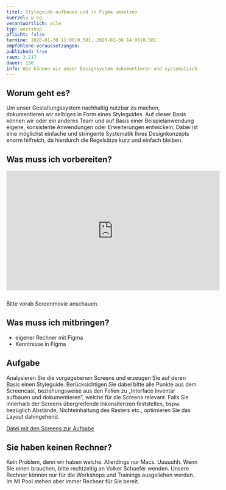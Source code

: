 ```yaml
---
titel: Styleguide aufbauen und in Figma umsetzen
kuerzel: w-sg
verantwortlich: alle
typ: workshop
pflicht: false
termine: 2020-01-30 11:00|0.501, 2020-01-30 14:00|0.501
empfohlene-voraussetzungen:
published: true
raum: 3.217
dauer: 150
info: Wie können wir unser Designsystem dokumentieren und systematisch in Figma abbilden?
---
```




## Worum geht es?
Um unser Gestaltungssystem nachhaltig nutzbar zu machen, dokumentieren wir selbiges in Form eines Styleguides. Auf dieser Basis können wir oder ein anderes Team und auf Basis einer Beispielanwendung eigene, konsistente Anwendungen oder Erweiterungen entwickeln. Dabei ist eine möglichst einfache und stringente Systematik Ihres Designkonzepts enorm hilfreich, da hierdurch die Regelsätze kurz und einfach bleiben.

## Was muss ich vorbereiten?
<iframe width="560" height="315" src="https://www.youtube.com/embed/201D2OjY3HA" frameborder="0" allow="accelerometer; autoplay; encrypted-media; gyroscope; picture-in-picture" allowfullscreen style="margin-bottom: 12px"></iframe>

Bitte vorab Screenmovie anschauen.

## Was muss ich mitbringen?
- eigener Rechner mit Figma
- Kenntnisse in Figma

<!--## Material
- [Folien: Interface Inventar aufbauen und dokumentieren](../../download/workshops/interface-inventar-aufbauen/Interface-inventar-aufbauen-und-visualisieren.pdf)

Inspiration und Beispiele zum Thema finden Sie unter dem Tag „Screendesign“ bei den [Links](https://th-koeln.github.io/mi-bachelor-screendesign/links/). -->

## Aufgabe
Analysieren Sie die vorgegebenen Screens und erzeugen Sie auf deren Basis einen Styleguide.
Berücksichtigen Sie dabei bitte alle Punkte aus dem Screencast, beziehungsweise aus den Folien zu „Interface Inventar aufbauen und dokumentieren”, welche für die Screens relevant.
Falls Sie innerhalb der Screens übergreifende Inkonsitenzen feststellen, bspw. bezüglich Abstände, Nichteinhaltung des Rasters etc., optimieren Sie das Layout dahingehend.

[Datei mit den Screens zur Aufgabe](../../download/trainings/styleguide-aufbauen/podcast-player.sketch)



## Sie haben keinen Rechner?
Kein Problem, denn wir haben welche. Allerdings nur Macs. Uuuuuhh. Wenn Sie einen brauchen, bitte rechtzeitig an Volker Schaefer wenden. Unsere Rechner können nur für die Workshops und Trainings ausgeliehen werden. Im MI Pool stehen aber immer Rechner für Sie bereit.
